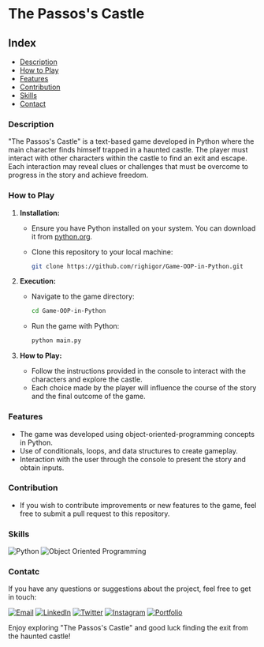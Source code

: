 # The Passos's Castle

## Index

- [Description](#description)
- [How to Play](#how-to-play)
- [Features](#features)
- [Contribution](#contribution)
- [Skills](#skills)
- [Contact](#contatc)

### Description

"The Passos's Castle" is a text-based game developed in Python where the main character finds himself trapped in a haunted castle. The player must interact with other characters within the castle to find an exit and escape. Each interaction may reveal clues or challenges that must be overcome to progress in the story and achieve freedom.

### How to Play

1. **Installation:**
   - Ensure you have Python installed on your system. You can download it from [python.org](https://www.python.org/downloads/).
   - Clone this repository to your local machine:

     ```bash
     git clone https://github.com/righigor/Game-OOP-in-Python.git
     ```

2. **Execution:**
   - Navigate to the game directory:

     ```bash
     cd Game-OOP-in-Python
     ```

   - Run the game with Python:

     ```bash
     python main.py
     ```

3. **How to Play:**
   - Follow the instructions provided in the console to interact with the characters and explore the castle.
   - Each choice made by the player will influence the course of the story and the final outcome of the game.

### Features

- The game was developed using object-oriented-programming concepts in Python.
- Use of conditionals, loops, and data structures to create gameplay.
- Interaction with the user through the console to present the story and obtain inputs.

### Contribution

- If you wish to contribute improvements or new features to the game, feel free to submit a pull request to this repository.

### Skills

![Python](https://img.shields.io/badge/Python-3776AB?style=for-the-badge&logo=python&logoColor=white)
![Object Oriented Programming](https://img.shields.io/badge/Object_Oriented_Programming-333333?style=for-the-badge)

### Contatc

If you have any questions or suggestions about the project, feel free to get in touch:

[![Email](https://img.shields.io/badge/Email-D14836?style=for-the-badge&logo=gmail&logoColor=white)](mailto:righigordev@gmail.com)
[![LinkedIn](https://img.shields.io/badge/LinkedIn-0077B5?style=for-the-badge&logo=linkedin&logoColor=white)](https://www.linkedin.com/in/igor-righi/) [![Twitter](https://img.shields.io/badge/Twitter-1DA1F2?style=for-the-badge&logo=twitter&logoColor=white)](https://twitter.com/righigor) [![Instagram](https://img.shields.io/badge/Instagram-E4405F?style=for-the-badge&logo=instagram&logoColor=white)](https://www.instagram.com/righigor/) [![Portfolio](https://img.shields.io/badge/Portfolio-9cf?style=for-the-badge&logo=appveyor&logoColor=white)](https://righigordev.netlify.app/)


Enjoy exploring "The Passos's Castle" and good luck finding the exit from the haunted castle!

